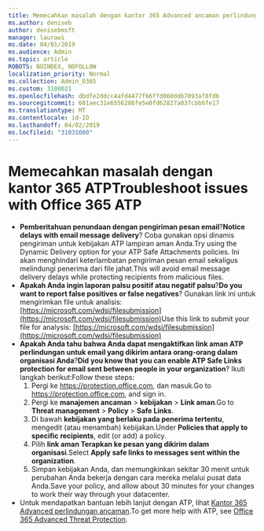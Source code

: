 ```yaml
---
title: Memecahkan masalah dengan kantor 365 Advanced ancaman perlindungan (ATP)
ms.author: deniseb
author: denisebmsft
manager: laurawi
ms.date: 04/01/2019
ms.audience: Admin
ms.topic: article
ROBOTS: NOINDEX, NOFOLLOW
localization_priority: Normal
ms.collection: Admin_O365
ms.custom: 3100021
ms.openlocfilehash: dbdfe2ddcc4afd4477f66ffd060ddb7093af8fd6
ms.sourcegitcommit: 601aec31e6556286fe5e0fd62827a037cbb6fe17
ms.translationtype: MT
ms.contentlocale: id-ID
ms.lasthandoff: 04/02/2019
ms.locfileid: "31031000"
---
```

# <a name="troubleshoot-issues-with-office-365-atp"></a><span data-ttu-id="e8d0b-102">Memecahkan masalah dengan kantor 365 ATP</span><span class="sxs-lookup"><span data-stu-id="e8d0b-102">Troubleshoot issues with Office 365 ATP</span></span>

- <span data-ttu-id="e8d0b-103">**Pemberitahuan penundaan dengan pengiriman pesan email**?</span><span class="sxs-lookup"><span data-stu-id="e8d0b-103">**Notice delays with email message delivery**?</span></span> <span data-ttu-id="e8d0b-104">Coba gunakan opsi dinamis pengiriman untuk kebijakan ATP lampiran aman Anda.</span><span class="sxs-lookup"><span data-stu-id="e8d0b-104">Try using the Dynamic Delivery option for your ATP Safe Attachments policies.</span></span> <span data-ttu-id="e8d0b-105">Ini akan menghindari keterlambatan pengiriman pesan email sekaligus melindungi penerima dari file jahat.</span><span class="sxs-lookup"><span data-stu-id="e8d0b-105">This will avoid email message delivery delays while protecting recipients from malicious files.</span></span>
- <span data-ttu-id="e8d0b-106">**Apakah Anda ingin laporan palsu positif atau negatif palsu**?</span><span class="sxs-lookup"><span data-stu-id="e8d0b-106">**Do you want to report false positives or false negatives**?</span></span> <span data-ttu-id="e8d0b-107">Gunakan link ini untuk mengirimkan file untuk analisis:[https://microsoft.com/wdsi/filesubmission](https://microsoft.com/wdsi/filesubmission)</span><span class="sxs-lookup"><span data-stu-id="e8d0b-107">Use this link to submit your file for analysis: [https://microsoft.com/wdsi/filesubmission](https://microsoft.com/wdsi/filesubmission)</span></span>
- <span data-ttu-id="e8d0b-108">**Apakah Anda tahu bahwa Anda dapat mengaktifkan link aman ATP perlindungan untuk email yang dikirim antara orang-orang dalam organisasi Anda**?</span><span class="sxs-lookup"><span data-stu-id="e8d0b-108">**Did you know that you can enable ATP Safe Links protection for email sent between people in your organization**?</span></span> <span data-ttu-id="e8d0b-109">Ikuti langkah berikut:</span><span class="sxs-lookup"><span data-stu-id="e8d0b-109">Follow these steps:</span></span>
    1. <span data-ttu-id="e8d0b-110">Pergi ke https://protection.office.com, dan masuk.</span><span class="sxs-lookup"><span data-stu-id="e8d0b-110">Go to https://protection.office.com, and sign in.</span></span>
    2. <span data-ttu-id="e8d0b-111">Pergi ke **manajemen ancaman** > **kebijakan** > **Link aman**.</span><span class="sxs-lookup"><span data-stu-id="e8d0b-111">Go to **Threat management** > **Policy** > **Safe Links**.</span></span>
    3. <span data-ttu-id="e8d0b-112">Di bawah **kebijakan yang berlaku pada penerima tertentu**, mengedit (atau menambah) kebijakan.</span><span class="sxs-lookup"><span data-stu-id="e8d0b-112">Under **Policies that apply to specific recipients**, edit (or add) a policy.</span></span>
    4. <span data-ttu-id="e8d0b-113">Pilih **link aman Terapkan ke pesan yang dikirim dalam organisasi**.</span><span class="sxs-lookup"><span data-stu-id="e8d0b-113">Select **Apply safe links to messages sent within the organization**.</span></span>
    5. <span data-ttu-id="e8d0b-114">Simpan kebijakan Anda, dan memungkinkan sekitar 30 menit untuk perubahan Anda bekerja dengan cara mereka melalui pusat data Anda.</span><span class="sxs-lookup"><span data-stu-id="e8d0b-114">Save your policy, and allow about 30 minutes for your changes to work their way through your datacenter.</span></span>
- <span data-ttu-id="e8d0b-115">Untuk mendapatkan bantuan lebih lanjut dengan ATP, lihat [Kantor 365 Advanced perlindungan ancaman](https://docs.microsoft.com/office365/securitycompliance/office-365-atp).</span><span class="sxs-lookup"><span data-stu-id="e8d0b-115">To get more help with ATP, see [Office 365 Advanced Threat Protection](https://docs.microsoft.com/office365/securitycompliance/office-365-atp).</span></span>